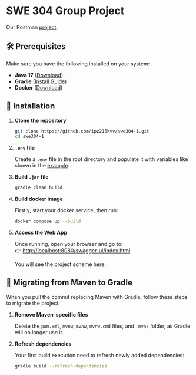 # **SWE 304 Group Project**

Our Postman [project](https://www.postman.com/iamkorniichuk/swe304/).

## **🛠 Prerequisites**

Make sure you have the following installed on your system:

- **Java 17** ([Download](https://adoptium.net/))
- **Gradle** ([Install Guide](https://gradle.org/install/))
- **Docker** ([Download](https://www.docker.com/products/docker-desktop/))

## **📂 Installation**

1. **Clone the repository**

    ```bash
    git clone https://github.com/ipz215kvv/swe304-1.git
    cd swe304-1
    ```

2. **`.env` file**

    Create a `.env` file in the root directory and populate it with variables like shown in the [example](.env).

3. **Build `.jar` file**

    ```bash
    gradle clean build
    ```

4. **Build docker image**

    Firstly, start your docker service, then run:

    ```bash
    docker compose up --build
    ```

5. **Access the Web App**

    Once running, open your browser and go to:  
    👉 [http://localhost:8080/swagger-ui/index.html](http://localhost:8080/swagger-ui/index.html)

    You will see the project scheme here.


## **🧳 Migrating from Maven to Gradle**

When you pull the commit replacing Maven with Gradle, follow these steps to migrate the project:

1. **Remove Maven-specific files**

   Delete the `pom.xml`, `mvnw`, `mvnw`, `mvnw.cmd` files, and `.mvn/` folder, as Gradle will no longer use it.

2. **Refresh dependencies**

    Your first build execution need to refresh newly added dependencies:

    ```bash
    gradle build --refresh-dependencies
    ```
